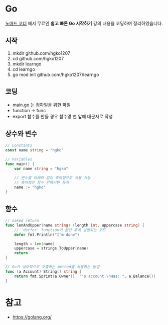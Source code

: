 # Go

[노마드 코더](https://nomadcoders.co/) 에서 무료인 **쉽고 빠른 Go 시작하기** 강의 내용을 코딩하며 정리하였습니다.

## 시작

1. mkdir github.com/hgko1207
2. cd github.com/hgko1207
3. mkdir learngo
4. cd learngo
5. go mod init github.com/hgko1207/learngo

## 코딩

- main.go 는 컴파일을 위한 파일
- function -> func
- export 함수를 만들 경우 함수명 맨 앞에 대문자로 작성

## 상수와 변수

```go
// Constants
const name string = "hgko"
```

```go
// Variables
func main() {
    var name string = "hgko"

    // 변수를 아래와 같이 축약형으로 사용 가능
    // 축약형은 함수 안에서만 동작
    name := "hgko"
}
```

## 함수

```go
// naked return
func lenAndUpper(name string) (length int, uppercase string) {
	// 'derfer' function이 끝난 후에 실행되는 코드
	defer fmt.Println("I'm done")

	length = len(name)
	uppercase = strings.ToUpper(name)
	return
}

// Go가 내부적으로 호출하는 method를 사용하는 방법
func (a Account) String() string {
    return fmt.Sprint(a.Owner(), "'s account.\nHas: ", a.Balance())
}
```

# 참고

- https://golang.org/
